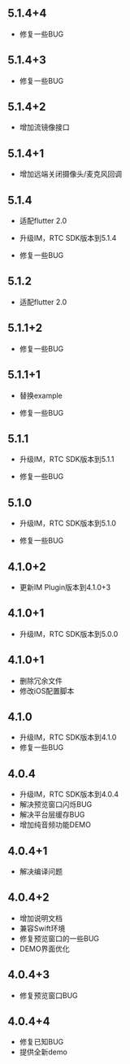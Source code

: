 ## 5.1.4+4

* 修复一些BUG

## 5.1.4+3

* 修复一些BUG

## 5.1.4+2

* 增加流镜像接口

## 5.1.4+1

* 增加远端关闭摄像头/麦克风回调

## 5.1.4

* 适配flutter 2.0

* 升级IM，RTC SDK版本到5.1.4

* 修复一些BUG

## 5.1.2

* 适配flutter 2.0

## 5.1.1+2

* 修复一些BUG

## 5.1.1+1

* 替换example

* 修复一些BUG

## 5.1.1

* 升级IM，RTC SDK版本到5.1.1

* 修复一些BUG

## 5.1.0

* 升级IM，RTC SDK版本到5.1.0

* 修复一些BUG

## 4.1.0+2

* 更新IM Plugin版本到4.1.0+3

## 4.1.0+1

* 升级IM，RTC SDK版本到5.0.0

## 4.1.0+1

* 删除冗余文件
* 修改iOS配置脚本

## 4.1.0

* 升级IM，RTC SDK版本到4.1.0
* 修复一些BUG

## 4.0.4

* 升级IM，RTC SDK版本到4.0.4
* 解决预览窗口闪烁BUG
* 解决平台层缓存BUG
* 增加纯音频功能DEMO

## 4.0.4+1

* 解决编译问题

## 4.0.4+2

* 增加说明文档
* 兼容Swift环境
* 修复预览窗口的一些BUG
* DEMO界面优化

## 4.0.4+3

* 修复预览窗口BUG

## 4.0.4+4

* 修复已知BUG
* 提供全新demo
